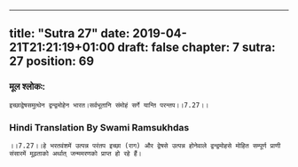 
---
title: "Sutra 27"
date: 2019-04-21T21:21:19+01:00
draft: false
chapter: 7
sutra: 27
position: 69
---
### मूल श्लोकः:
```
इच्छाद्वेषसमुत्थेन द्वन्द्वमोहेन भारत।सर्वभूतानि संमोहं सर्गे यान्ति परन्तप।।7.27।।

```

### Hindi Translation By Swami Ramsukhdas
```
।।7.27।।हे भरतवंशमें उत्पन्न परंतप इच्छा (राग) और द्वेषसे उत्पन्न होनेवाले द्वन्द्वमोहसे मोहित सम्पूर्ण प्राणी संसारमें मूढ़ताको अर्थात् जन्ममरणको प्राप्त हो रहे हैं। 

```

